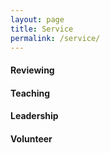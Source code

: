 ```yaml
---
layout: page
title: Service 
permalink: /service/
---
```


#### Reviewing


#### Teaching


#### Leadership 



#### Volunteer

   